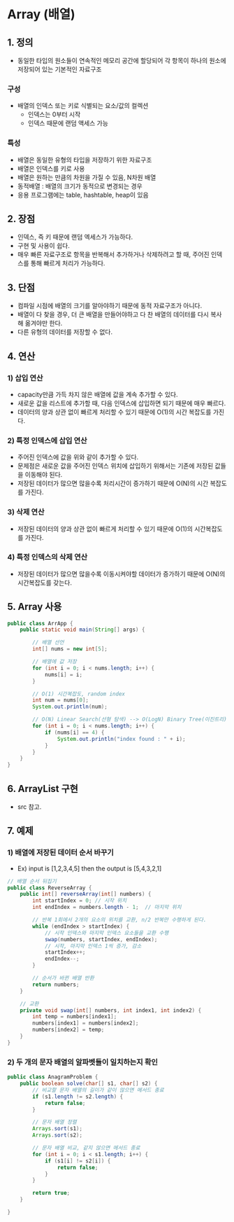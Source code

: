 # Array (배열)
## 1. 정의
- 동일한 타입의 원소들이 연속적인 메모리 공간에 할당되어 각 항목이 하나의 원소에 저장되어 있는 기본적인 자료구조

### 구성
- 배열의 인덱스 또는 키로 식별되는 요소/값의 컬렉션
  - 인덱스는 0부터 시작
  - 인덱스 때문에 랜덤 액세스 가능
 
### 특성
- 배열은 동일한 유형의 타입을 저장하기 위한 자료구조
- 배열은 인덱스를 키로 사용
- 배열은 원하는 만큼의 차원을 가질 수 있음, N차원 배열
- 동적배열 : 배열의 크기가 동적으로 변경되는 경우
- 응용 프로그램에는 table, hashtable, heap이 있음

## 2. 장점
- 인덱스, 즉 키 때문에 랜덤 엑세스가 가능하다.
- 구현 및 사용이 쉽다.
- 매우 빠른 자료구조로 항목을 반복해서 추가하거나 삭제하려고 할 때, 주어진 인덱스를 통해 빠르게 처리가 가능하다.

## 3. 단점
- 컴파일 시점에 배열의 크기를 알아야하기 때문에 동적 자료구조가 아니다.
- 배열이 다 찾을 경우, 더 큰 배열을 만들어야하고 다 찬 배열의 데이터를 다시 복사해 옮겨야만 한다.
- 다른 유형의 데이터를 저장할 수 없다.

## 4. 연산
### 1) 삽입 연산
- capacity만큼 가득 차지 않은 배열에 값을 계속 추가할 수 있다.
- 새로운 값을 리스트에 추가할 때, 다음 인덱스에 삽입하면 되기 때문에 매우 빠르다.
- 데이터의 양과 상관 없이 빠르게 처리할 수 있기 때문에 O(1)의 시간 복잡도를 가진다.
### 2) 특정 인덱스에 삽입 연산
- 주어진 인덱스에 값을 위와 같이 추가할 수 있다.
- 문제점은 새로운 값을 주어진 인덱스 위치에 삽입하기 위해서는 기존에 저장된 값들을 이동해야 된다.
- 저장된 데이터가 많으면 많을수록 처리시간이 증가하기 때문에 O(N)의 시간 복잡도를 가진다.
### 3) 삭제 연산
- 저장된 데이터의 양과 상관 없이 빠르게 처리할 수 있기 때문에 O(1)의 시간복잡도를 가진다.
### 4) 특정 인덱스의 삭제 연산
- 저장된 데이터가 많으면 많을수록 이동시켜야할 데이터가 증가하기 때문에 O(N)의 시간복잡도를 갖는다.

## 5. Array 사용
```java
public class ArrApp {
    public static void main(String[] args) {

        // 배열 선언
        int[] nums = new int[5];

        // 배열에 값 저장
        for (int i = 0; i < nums.length; i++) {
            nums[i] = i;
        }

        // O(1) 시간복잡도, random index
        int num = nums[0];
        System.out.println(num);

        // O(N) Linear Search(선형 탐색) --> O(LogN) Binary Tree(이진트리) --> O(1) HashTable(해쉬)
        for (int i = 0; i < nums.length; i++) {
            if (nums[i] == 4) {
                System.out.println("index found : " + i);
            }
        }
    }
}
```

## 6. ArrayList 구현
- src 참고.

## 7. 예제
### 1) 배열에 저장된 데이터 순서 바꾸기
- Ex) input is [1,2,3,4,5] then the output is [5,4,3,2,1]

```java
// 배열 순서 뒤집기
public class ReverseArray {
    public int[] reverseArray(int[] numbers) {
        int startIndex = 0; // 시작 위치
        int endIndex = numbers.length - 1;  // 마지막 위치

        // 반복 1회에서 2개의 요소의 위치를 교환, n/2 반복만 수행하게 된다.
        while (endIndex > startIndex) {
            // 시작 인덱스와 마지막 인덱스 요소들을 교환 수행
            swap(numbers, startIndex, endIndex);
            // 시작, 마지막 인덱스 1씩 증가, 감소
            startIndex++;
            endIndex--;
        }

        // 순서가 바뀐 배열 반환
        return numbers;
    }

    // 교환
    private void swap(int[] numbers, int index1, int index2) {
        int temp = numbers[index1];
        numbers[index1] = numbers[index2];
        numbers[index2] = temp;
    }
}
```

### 2) 두 개의 문자 배열의 알파벳들이 일치하는지 확인
```java
public class AnagramProblem {
    public boolean solve(char[] s1, char[] s2) {
        // 비교할 문자 배열의 길이가 같이 않으면 메서드 종료
        if (s1.length != s2.length) {
            return false;
        }

        // 문자 배열 정렬
        Arrays.sort(s1);
        Arrays.sort(s2);

        // 문자 배열 비교, 같지 않으면 메서드 종료
        for (int i = 0; i < s1.length; i++) {
            if (s1[i] != s2[i]) {
                return false;
            }
        }

        return true;
    }

}
```



